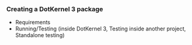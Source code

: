 ### Creating a DotKernel 3 package
* Requirements
* Running/Testing (inside DotKernel 3, Testing inside another project, Standalone testing)

